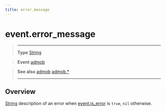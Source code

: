 ```yaml
---
title: error_message
---
```

# event.error_message

> --------------------- ------------------------------------------------------------------------------------------
> __Type__              [String](https://docs.coronalabs.com/api/type/String.html)

> __Event__             [admob](/extension/admob/event/admob/)

> __See also__          [admob](/extension/admob/event/admob/)
>						[admob.*](/extension/admob/)
> --------------------- ------------------------------------------------------------------------------------------

## Overview

[String](https://docs.coronalabs.com/api/type/String.html) description of an error when [event.is_error](/extension/admob/event/admob/is_error) is `true`, `nil` otherwise.